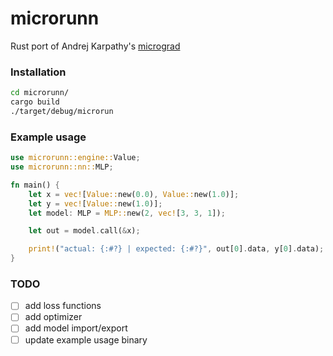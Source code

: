 # microrunn
Rust port of Andrej Karpathy's [micrograd](https://github.com/karpathy/micrograd)

### Installation
```bash
cd microrunn/
cargo build
./target/debug/microrun
```

### Example usage
```rust
use microrunn::engine::Value;
use microrunn::nn::MLP;

fn main() {
    let x = vec![Value::new(0.0), Value::new(1.0)];
    let y = vec![Value::new(1.0)];
    let model: MLP = MLP::new(2, vec![3, 3, 1]);

    let out = model.call(&x);

    print!("actual: {:#?} | expected: {:#?}", out[0].data, y[0].data);
}
```

### TODO
- [ ] add loss functions
- [ ] add optimizer
- [ ] add model import/export
- [ ] update example usage binary